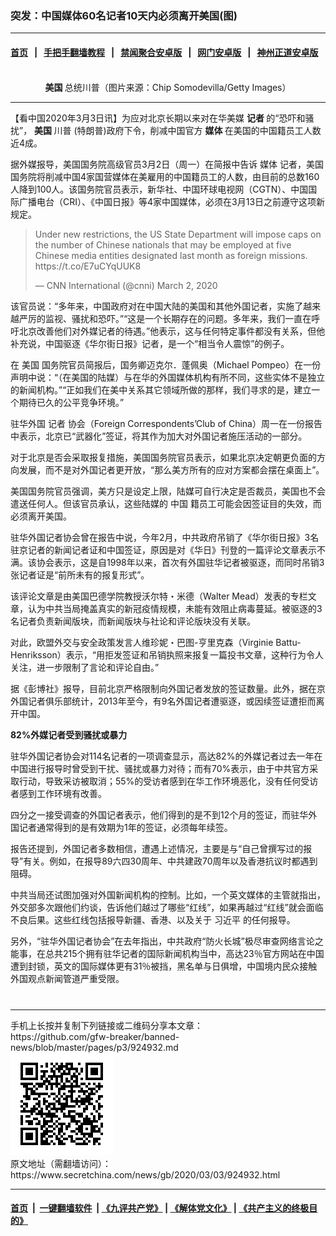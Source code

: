 ### 突发：中国媒体60名记者10天内必须离开美国(图)
------------------------

#### [首页](https://github.com/gfw-breaker/banned-news/blob/master/README.md) &nbsp;&nbsp;|&nbsp;&nbsp; [手把手翻墙教程](https://github.com/gfw-breaker/guides/wiki) &nbsp;&nbsp;|&nbsp;&nbsp; [禁闻聚合安卓版](https://github.com/gfw-breaker/bn-android) &nbsp;&nbsp;|&nbsp;&nbsp; [网门安卓版](https://github.com/oGate2/oGate) &nbsp;&nbsp;|&nbsp;&nbsp; [神州正道安卓版](https://github.com/SzzdOgate/update) 



<div class="article_right" style="fone-color:#000">
 <p style="text-align:center">
  <img alt="" src="//img3.secretchina.com/pic/2020/3-3/p2639612a927897216-ss.jpg"/>
  <br>
   <strong>
    美国
   </strong>
   总统川普（图片来源：Chip Somodevilla/Getty Images）
   <span id="hideid" name="hideid" style="color:red;display:none;">
    <span href="https://www.secretchina.com">
    </span>
   </span>
  </br>
 </p>
 <div id="txt-mid1-t21-2017">
  

---


  </div>
 </div>
 <p>
  【看中国2020年3月3日讯】为应对北京长期以来对在华美媒
  <strong>
   记者
  </strong>
  的“恐吓和骚扰”，
  <strong>
   美国
  </strong>
  <span href="https://www.secretchina.com/news/gb/tag/川普" target="_blank">
   川普
  </span>
  (特朗普)政府下令，削减中国官方
  <strong>
   媒体
  </strong>
  在美国的中国籍员工人数近4成。
  <span id="hideid" name="hideid" style="color:red;display:none;">
   <span href="https://www.secretchina.com">
   </span>
  </span>
 </p>
 <p>
  据外媒报导，美国国务院高级官员3月2日（周一）在简报中告诉
  <span href="https://www.secretchina.com/news/gb/tag/媒体" target="_blank">
   媒体
  </span>
  记者，美国国务院将削减中国4家国营媒体在美雇用的中国籍员工的人数，由目前的总数160人降到100人。该国务院官员表示，新华社、中国环球电视网（CGTN）、中国国际广播电台（CRI）、《中国日报》等4家中国媒体，必须在3月13日之前遵守这项新规定。
 </p>
 <blockquote class="twitter-tweet">
  <p dir="ltr" lang="en">
   Under new restrictions, the US State Department will impose caps on the number of Chinese nationals that may be employed at five Chinese media entities designated last month as foreign missions.
   <span href="https://t.co/E7uCYqUUK8">
    https://t.co/E7uCYqUUK8
   </span>
  </p>
  — CNN International (@cnni)
  <span href="https://twitter.com/cnni/status/1234564170290520065?ref_src=twsrc%5Etfw">
   March 2, 2020
  </span>
 </blockquote>
 <p>
  该官员说：“多年来，中国政府对在中国大陆的美国和其他外国记者，实施了越来越严厉的监视、骚扰和恐吓。”“这是一个长期存在的问题。多年来，我们一直在呼吁北京改善他们对外媒记者的待遇。”他表示，这与任何特定事件都没有关系，但他补充说，中国驱逐《华尔街日报》记者，是一个“相当令人震惊”的例子。
 </p>
 <p>
  在
  <span href="https://www.secretchina.com/news/gb/tag/美国" target="_blank">
   美国
  </span>
  国务院官员简报后，国务卿迈克尔．蓬佩奥（Michael Pompeo）在一份声明中说：“（在美国的陆媒）与在华的外国媒体机构有所不同，这些实体不是独立的新闻机构。”“正如我们在美中关系其它领域所做的那样，我们寻求的是，建立一个期待已久的公平竞争环境。”
 </p>
 <p>
  驻华外国
  <span href="https://www.secretchina.com/news/gb/tag/记者" target="_blank">
   记者
  </span>
  协会（Foreign Correspondents’Club of China）周一在一份报告中表示，北京已“武器化”签证，将其作为加大对外国记者施压活动的一部分。
 </p>
 <p>
  对于北京是否会采取报复措施，美国国务院官员表示，如果北京决定朝更负面的方向发展，而不是对外国记者更开放，“那么美方所有的应对方案都会摆在桌面上”。
 </p>
 <p>
  美国国务院官员强调，美方只是设定上限，陆媒可自行决定是否裁员，美国也不会遣送任何人。但该官员承认，这些陆媒的
  <span href="https://www.secretchina.com" target="_blank">
   中国
  </span>
  籍员工可能会因签证目的失效，而必须离开美国。
 </p>
 <p>
  驻华外国记者协会曾在报告中说，今年2月，中共政府吊销了《华尔街日报》3名驻京记者的新闻记者证和中国签证，原因是对《华日》刊登的一篇评论文章表示不满。该协会表示，这是自1998年以来，首次有外国驻华记者被驱逐，而同时吊销3张记者证是“前所未有的报复形式”。
 </p>
 <p>
  该评论文章是由美国巴德学院教授沃尔特・米德（Walter Mead）发表的专栏文章，认为中共当局掩盖真实的新冠疫情规模，未能有效阻止病毒蔓延。被驱逐的3名记者负责新闻版块，而新闻版块与社论和评论版块没有关联。
 </p>
 <p>
  对此，欧盟外交与安全政策发言人维珍妮・巴图-亨里克森（Virginie Battu-Henriksson）表示，“用拒发签证和吊销执照来报复一篇投书文章，这种行为令人关注，进一步限制了言论和评论自由。”
 </p>
 <p>
  据《彭博社》报导，目前北京严格限制向外国记者发放的签证数量。此外，据在京外国记者俱乐部统计，2013年至今，有9名外国记者遭驱逐，或因续签证遭拒而离开中国。
 </p>
 <p>
  <strong>
   82%外媒记者受到骚扰或暴力
  </strong>
 </p>
 <p>
  驻华外国记者协会对114名记者的一项调查显示，高达82%的外媒记者过去一年在中国进行报导时曾受到干扰、骚扰或暴力对待；而有70%表示，由于中共官方采取行动，导致采访被取消；55%的受访者感到在华工作环境恶化，没有任何受访者感到工作环境有改善。
 </p>
 <p>
  四分之一接受调查的外国记者表示，他们得到的是不到12个月的签证，而驻华外国记者通常得到的是有效期为1年的签证，必须每年续签。
 </p>
 <p>
  报告还提到，外国记者多数相信，遭遇上述情况，主要是与“自己曾撰写过的报导”有关。例如，在报导89六四30周年、中共建政70周年以及香港抗议时都遇到阻碍。
 </p>
 <p>
  中共当局还试图加强对外国新闻机构的控制。比如，一个英文媒体的主管就指出，外交部多次跟他们约谈，告诉他们越过了哪些“红线”，如果再越过“红线”就会面临不良后果。这些红线包括报导新疆、香港、以及关于
  <span href="https://www.secretchina.com/news/gb/tag/习近平" target="_blank">
   习近平
  </span>
  的任何报导。
 </p>
 <p>
  另外，“驻华外国记者协会”在去年指出，中共政府“防火长城”极尽审查网络言论之能事，在总共215个拥有驻华记者的国际新闻机构当中，高达23％官方网站在中国遭到封锁，英文的国际媒体更有31％被挡，黑名单与日俱增，中国境内民众接触外国观点新闻管道严重受限。
 </p>
 <p>
  <center>
   <div>
    <div id="txt-mid2-t22-2017" style="display: block;  max-height: 351px;  overflow: hidden;">
     <div id="SC-21xxx">
     </div>
     <ins class="adsbygoogle" data-ad-client="ca-pub-1276641434651360" data-ad-format="auto" data-ad-slot="4301710469" data-full-width-responsive="true" style="display:block">
     </ins>
    </div>
   </div>
  </center>
  <div style="padding-top:12px;">
  </div>
 </p>
</div>

<hr/>
手机上长按并复制下列链接或二维码分享本文章：<br/>
https://github.com/gfw-breaker/banned-news/blob/master/pages/p3/924932.md <br/>
<a href='https://github.com/gfw-breaker/banned-news/blob/master/pages/p3/924932.md'><img src='https://github.com/gfw-breaker/banned-news/blob/master/pages/p3/924932.md.png'/></a> <br/>
原文地址（需翻墙访问）：https://www.secretchina.com/news/gb/2020/03/03/924932.html


------------------------
#### [首页](https://github.com/gfw-breaker/banned-news/blob/master/README.md) &nbsp;|&nbsp; [一键翻墙软件](https://github.com/gfw-breaker/nogfw/blob/master/README.md) &nbsp;| [《九评共产党》](https://github.com/gfw-breaker/9ping.md/blob/master/README.md#九评之一评共产党是什么) | [《解体党文化》](https://github.com/gfw-breaker/jtdwh.md/blob/master/README.md) | [《共产主义的终极目的》](https://github.com/gfw-breaker/gczydzjmd.md/blob/master/README.md)


<img src='http://gfw-breaker.win/banned-news/pages/p3/924932.md' width='0px' height='0px'/>